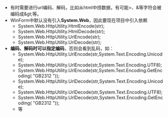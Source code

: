<ul>
<li>有时需要进行url编码、解码，比如从html中捞数据，有可能&gt;、&amp;等字符会被编码成&amp;gt;等。</li>
<li>WinForm中默认没有引入<strong>System.Web</strong>，因此要现在项目中引入依赖
<ul>
<li>System.Web.HttpUtility.HtmlEncode(str);</li>
<li>System.Web.HttpUtility.HtmlDecode(str);</li>
<li>System.Web.HttpUtility.UrlEncode(str);&nbsp;</li>
<li>System.Web.HttpUtility.UrlDecode(str);</li>
</ul>
</li>
<li><strong>编码、解码时可以指定编码</strong>，否则会看到乱码，如：<br />
<ul>
<li>System.Web.HttpUtility.UrlEncode(str,System.Text.Encoding.Unicode);&nbsp;</li>
<li>System.Web.HttpUtility.UrlEncode(str,System.Text.Encoding.UTF8);&nbsp;</li>
<li>System.Web.HttpUtility.UrlEncode(str,System.Text.Encoding.GetEncoding( "GB2312 "));&nbsp;</li>
<li>System.Web.HttpUtility.UrlDecode(str,System.Text.Encoding.Unicode);&nbsp;</li>
<li>System.Web.HttpUtility.UrlDecode(str,System.Text.Encoding.UTF8);&nbsp;</li>
<li>System.Web.HttpUtility.UrlDecode(str,System.Text.Encoding.GetEncoding( "GB2312 "));</li>
<li>等&nbsp;</li>

</ul>

</li>

</ul>